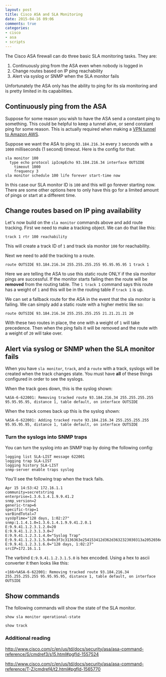 ```yaml
---
layout: post
title: Cisco ASA and SLA Monitoring
date: 2015-04-16 09:06
comments: true
categories:
- cisco
- asa
- scripts
---
```

The Cisco ASA firewall can do three basic SLA monitoring tasks. They are:

1. Continuously ping from the ASA even when nobody is logged in
2. Change routes based on IP ping reachability
3. Alert via syslog or SNMP when the SLA monitor fails

Unfortunately the ASA only has the ability to ping for its sla monitoring and is pretty limited in its capabilities.

## Continuously ping from the ASA
Suppose for some reason you wish to have the ASA send a constant ping to something. This could be helpful to keep a tunnel alive, or send constant ping for some reason. This is actually required when making a [VPN tunnel to Amazon AWS](/troubleshooting-vpn-between-cisco-asa-and-amazon-aws).

Suppose we want the ASA to ping `93.184.216.34` every `3` seconds with a `1000` milliseconds (1 second) timeout. Here is the config for that:

```
sla monitor 100
  type echo protocol ipIcmpEcho 93.184.216.34 interface OUTSIDE
    timeout 1000
    frequency 3
sla monitor schedule 100 life forever start-time now
```

In this case our SLA monitor ID is `100` and this will go forever starting now. There are some other options here to only have this go for a limited amount of pings or start at a different time.

## Change routes based on IP ping availability

Let's now build on the `sla monitor` commands above and add route tracking. First we need to make a tracking object. We can do that like this:

```
track 1 rtr 100 reachability
```

This will create a track ID of `1` and track sla monitor `100` for reachability.

Next we need to add the tracking to a route.

```
route OUTSIDE 93.184.216.34 255.255.255.255 95.95.95.95 1 track 1
```
Here we are telling the ASA to use this static route ONLY if the sla monitor pings are successful. If the monitor starts failing then the route will be **removed** from the routing table. The `1 track 1` command says this route has a weight of `1` and this will be in the routing table if `track 1` is up.

We can set a fallback route for the ASA in the event that the sla monitor is failing. We can simply add a static route with a higher metric like so:

```
route OUTSIDE 93.184.216.34 255.255.255.255 21.21.21.21 20
```

With these two routes in place, the one with a weight of `1` will take precedence. Then when the ping fails it will be removed and the route with a weight of `20` will take over.


## Alert via syslog or SNMP when the SLA monitor fails
When you have `sla monitor`, `track`, and a `route` with a track, syslogs will be created when the track changes state. You must have **all** of these things configured in order to see the syslogs.

When the track goes down, this is the syslog shown:

```
%ASA-6-622001: Removing tracked route 93.184.216.34 255.255.255.255 95.95.95.95, distance 1, table default, on interface OUTSIDE
```

When the track comes back up this is the syslog shown:

```
%ASA-6-622001: Adding tracked route 93.184.216.34 255.255.255.255 95.95.95.95, distance 1, table default, on interface OUTSIDE
```


### Turn the syslogs into SNMP traps
You can turn the syslog into an SNMP trap by doing the following config:

```
logging list SLA-LIST message 622001
logging trap SLA-LIST
logging history SLA-LIST
snmp-server enable traps syslog
```

You'll see the following trap when the track fails.

```
Apr 15 14:53:42 172.16.1.1
community=secretstring
enterprise=1.3.6.1.4.1.9.9.41.2
snmp_version=2
generic-trap=6
specific-trap=1
varBindTotal=7
sysUpTime="128 days, 1:02:27"
snmp:1.1.4.1.0=1.3.6.1.4.1.9.9.41.2.0.1
E:9.9.41.1.2.3.1.2.0=20
E:9.9.41.1.2.3.1.3.0=7
E:9.9.41.1.2.3.1.4.0="Syslog Trap"
E:9.9.41.1.2.3.1.5.0=0x3f3c3136363e254153412d362d3632323030313a2052656d6f76696e6720747261636b656420726f7574652039332e3138342e3231362e3334203235352e3235352e3235352e3235352039352e39352e39352e39352c2064697374616e636520312c207461626c652064656661756c742c206f6e20696e74657266616365204f555453494445603f3f223f3f
E:9.9.41.1.2.3.1.6.0="128 days, 1:02:27"
srcIP=172.16.1.1
```

The varbind `E:9.9.41.1.2.3.1.5.0` is hex encoded. Using a hex to ascii converter it then looks like this:

`<166>%ASA-6-622001: Removing tracked route 93.184.216.34 255.255.255.255 95.95.95.95, distance 1, table default, on interface OUTSIDE`


## Show commands

The following commands will show the state of the SLA monitor.

`show sla monitor operational-state`

`show track`



### Additional reading

http://www.cisco.com/c/en/us/td/docs/security/asa/asa-command-reference/S/cmdref3/s15.html#pgfId-1557524

http://www.cisco.com/c/en/us/td/docs/security/asa/asa-command-reference/T-Z/cmdref4/t2.html#pgfId-1565770
	

	

